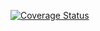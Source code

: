 [![Coverage Status](https://coveralls.io/repos/github/ideomat75/lab5.0/badge.svg?branch=main)](https://coveralls.io/github/ideomat75/lab5.0?branch=main)
